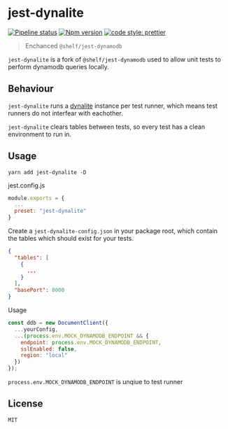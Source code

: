 # jest-dynalite

[![Pipeline status](https://github.com/freshollie/jest-dynalite/workflows/Pipeline/badge.svg)](https://github.com/freshollie/jest-dynalite/actions)
[![Npm version](https://img.shields.io/npm/v/jest-dynalite)](https://www.npmjs.com/package/jest-dynalite)
[![code style: prettier](https://img.shields.io/badge/code_style-prettier-ff69b4.svg?style=flat-square)](https://github.com/prettier/prettier)

> Enchanced `@shelf/jest-dynamodb`

`jest-dynalite` is a fork of `@shelf/jest-dynamodb` used to allow unit tests
to perform dynamodb queries locally.

## Behaviour

`jest-dynalite` runs a [dynalite](https://github.com/mhart/dynalite) instance per test runner, which means
test runners do not interfear with eachother.

`jest-dynalite` clears tables between tests, so every test has a clean environment to run in.

## Usage

```
yarn add jest-dynalite -D
```

jest.config.js

```javascript
module.exports = {
  ...
  preset: "jest-dynalite"
}
```

Create a `jest-dynalite-config.json` in your package root, which contain the tables
which should exist for your tests.

```json
{
  "tables": [
    {
      ...
    }
  ],
  "basePort": 8000
}
```

Usage

```javascript
const ddb = new DocumentClient({
  ...yourConfig,
  ...(process.env.MOCK_DYNAMODB_ENDPOINT && {
    endpoint: process.env.MOCK_DYNAMODB_ENDPOINT,
    sslEnabled: false,
    region: "local"
  })
});
```

`process.env.MOCK_DYNAMODB_ENDPOINT` is unqiue to test runner

## License

`MIT`
